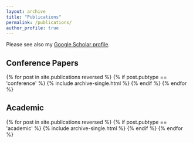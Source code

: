```yaml
---
layout: archive
title: "Publications"
permalink: /publications/
author_profile: true
---
```


Please see also my [Google Scholar profile](https://scholar.google.de/citations?user=s21cwpsAAAAJ&hl=de).


<h2>Conference Papers</h2>
{% for post in site.publications reversed %}
  {% if post.pubtype == 'conference' %}
      {% include archive-single.html %}
  {% endif %}
{% endfor %}

<h2>Academic</h2>
{% for post in site.publications reversed %}
  {% if post.pubtype == 'academic' %}
      {% include archive-single.html %}
  {% endif %}
{% endfor %}

